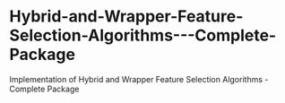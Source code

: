 # Hybrid-and-Wrapper-Feature-Selection-Algorithms---Complete-Package
Implementation of Hybrid and Wrapper Feature Selection Algorithms - Complete Package
